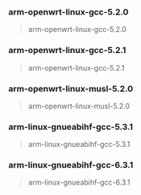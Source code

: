 ### arm-openwrt-linux-gcc-5.2.0
> arm-openwrt-linux-gcc-5.2.0

### arm-openwrt-linux-gcc-5.2.1
> arm-openwrt-linux-gcc-5.2.1

### arm-openwrt-linux-musl-5.2.0
> arm-openwrt-linux-musl-5.2.0

### arm-linux-gnueabihf-gcc-5.3.1
> arm-linux-gnueabihf-gcc-5.3.1

### arm-linux-gnueabihf-gcc-6.3.1
> arm-linux-gnueabihf-gcc-6.3.1